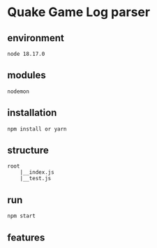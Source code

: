 # Quake Game Log parser

## environment
```
node 18.17.0
```
## modules
```
nodemon
```

## installation
```
npm install or yarn
```

## structure

    root
        |__index.js
        |__test.js

## run
```
npm start
```

## features
